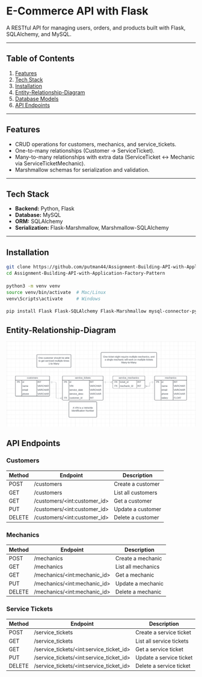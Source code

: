 # E-Commerce API with Flask

A RESTful API for managing users, orders, and products built with Flask, SQLAlchemy, and MySQL.

---

## Table of Contents

1. [Features](#features)  
2. [Tech Stack](#tech-stack)  
3. [Installation](#installation)  
4. [Entity-Relationship-Diagram](#entity-relationship-diagram)  
5. [Database Models](#database-models)  
6. [API Endpoints](#api-endpoints)  

---

## Features

- CRUD operations for customers, mechanics, and service_tickets.  
- One-to-many relationships (Customer → ServiceTicket).  
- Many-to-many relationships with extra data (ServiceTicket ↔ Mechanic via ServiceTicketMechanic).  
- Marshmallow schemas for serialization and validation.  
---

## Tech Stack

- **Backend:** Python, Flask  
- **Database:** MySQL  
- **ORM:** SQLAlchemy  
- **Serialization:** Flask-Marshmallow, Marshmallow-SQLAlchemy  

---

## Installation

```bash
git clone https://github.com/putman44/Assignment-Building-API-with-Application-Factory-Pattern
cd Assignment-Building-API-with-Application-Factory-Pattern

python3 -m venv venv
source venv/bin/activate  # Mac/Linux
venv\Scripts\activate     # Windows

pip install Flask Flask-SQLAlchemy Flask-Marshmallow mysql-connector-python marshmallow-sqlalchemy
```

## Entity-Relationship-Diagram

![Entity Relationship Diagram](Mechanic_Erd.png)

## API Endpoints


### Customers

| Method | Endpoint              | Description         |
|--------|-----------------------|---------------------|
| POST   | /customers            | Create a customer   |
| GET    | /customers            | List all customers  |
| GET    | /customers/&lt;int:customer_id&gt;       | Get a customer      |
| PUT    | /customers/&lt;int:customer_id&gt;       | Update a customer   |
| DELETE | /customers/&lt;int:customer_id&gt;       | Delete a customer   |

### Mechanics

| Method | Endpoint         | Description         |
|--------|------------------|---------------------|
| POST   | /mechanics       | Create a mechanic   |
| GET    | /mechanics       | List all mechanics  |
| GET    | /mechanics/&lt;int:mechanic_id&gt;  | Get a mechanic      |
| PUT    | /mechanics/&lt;int:mechanic_id&gt;  | Update a mechanic   |
| DELETE | /mechanics/&lt;int:mechanic_id&gt;  | Delete a mechanic   |

### Service Tickets

| Method | Endpoint                | Description             |
|--------|-------------------------|-------------------------|
| POST   | /service_tickets        | Create a service ticket |
| GET    | /service_tickets        | List all service tickets|
| GET    | /service_tickets/&lt;int:service_ticket_id&gt;   | Get a service ticket    |
| PUT    | /service_tickets/&lt;int:service_ticket_id&gt;   | Update a service ticket |
| DELETE | /service_tickets/&lt;int:service_ticket_id&gt;   | Delete a service ticket |
